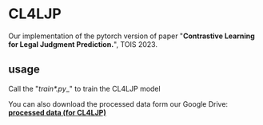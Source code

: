 # CL4LJP
Our implementation of the pytorch version of paper "**Contrastive Learning for Legal Judgment Prediction.**", TOIS 2023.

## usage
Call the "__train_*.py__" to train the CL4LJP model

You can also download the processed data form our Google Drive: [**processed data (for CL4LJP)**](https://drive.google.com/file/d/1-RWqJxCW_agYzb-TFA2l2iB2SNfE4fR9/view?usp=share_link)
